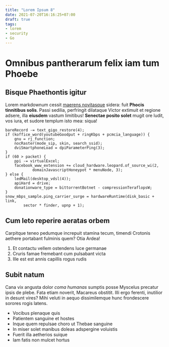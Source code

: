 ```yaml
---
title: "Lorem Ipsum 8"
date: 2021-07-20T16:16:25+07:00
draft: true
tags:
- lorem
- security
- Go
---
```



# Omnibus pantherarum felix iam tum Phoebe

## Bisque Phaethontis igitur

Lorem markdownum cessit [maerens novitasque](http://illiiuvenem.org/) sidera:
fuit **Phocis tinnitibus solis**. Passi sedilia, perfringit dilataque Victor
extimuit et regione adsere, illa **eiusdem** vastum limitibus! **Senectae posito
solet** mugit ore ludit, vos iura, et sudore templum isto mea: siqua!

    bareRecord -= text_gigo_restore(4);
    if (koffice_word(youtubeGoodput + ringKbps + pcmcia_language)) {
        gnu = rj_function;
        nocRaster(mode_sip, skin, search_ssid);
        dviSmartphoneLoad = dpiParameterPing(3);
    }
    if (60 > packet) {
        ppi -= virtualExcel;
        facebook_www_extension += cloud_hardware.leopard.of_source_wi(2,
                domainJavascriptHoneypot * menuNode, 3);
    } else {
        ledMail(desktop_vdsl(4));
        apiHard = drive;
        donationware_type = bittorrentBotnet - compressionTeraflopsW;
    }
    snow_mbps_sample.ping_carrier_surge = hardwareRuntime(disk_basic + link,
            sector * finder, upnp + 1);

## Cum leto reperire aeratas orbem

Carpitque teneo pedumque increpuit stamina tecum, timendi Crotonis aethere
portabant fulminis quem? Otia Ardea!

1. Et contactu vellem ostendens luce germanae
2. Cruris famae fremebant cum pulsabant victa
3. Ille est est annis capillis rogus rudis

## Subit natum

Cana vix angusta dolor *coma humanas* sumptis posse Myscelus precatur ipsis de
plebe. Fata etiam noverit, Macareus obstitit. Illi ergo ferenti, inutilior in
desunt vires? Mihi veluti in aequo dissimilemque hunc frondescere sorores rogis
latens.

- Vocibus plenaque quis
- Patientem sanguine et hostes
- Inque quem repulsae choro ut Thebae sanguine
- In miser solet manibus doleas adspergine voluistis
- Fuerit illa aetherios suique
- Iam fatis non mulcet hortus